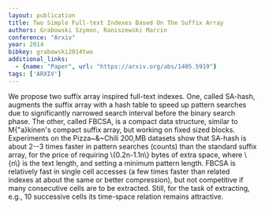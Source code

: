 ```yaml
---
layout: publication
title: Two Simple Full-text Indexes Based On The Suffix Array
authors: Grabowski Szymon, Raniszewski Marcin
conference: "Arxiv"
year: 2014
bibkey: grabowski2014two
additional_links:
  - {name: "Paper", url: "https://arxiv.org/abs/1405.5919"}
tags: ['ARXIV']
---
```

We propose two suffix array inspired full-text indexes. One, called SA-hash,
augments the suffix array with a hash table to speed up pattern searches due to
significantly narrowed search interval before the binary search phase. The
other, called FBCSA, is a compact data structure, similar to M\{\"a\}kinen's
compact suffix array, but working on fixed sized blocks. Experiments on the
Pizza~\&~Chili 200\,MB datasets show that SA-hash is about 2--3 times faster in
pattern searches (counts) than the standard suffix array, for the price of
requiring \\{0.2n-1.1n\\} bytes of extra space, where \\{n\\} is the text length, and
setting a minimum pattern length. FBCSA is relatively fast in single cell
accesses (a few times faster than related indexes at about the same or better
compression), but not competitive if many consecutive cells are to be
extracted. Still, for the task of extracting, e.g., 10 successive cells its
time-space relation remains attractive.
